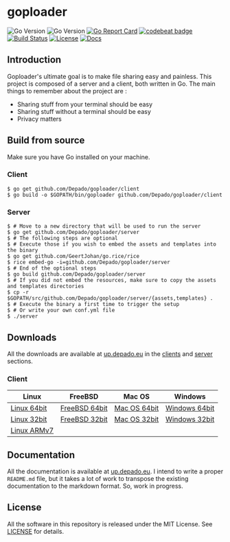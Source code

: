# goploader

![Go Version](https://img.shields.io/badge/go-1.5-brightgreen.svg)
![Go Version](https://img.shields.io/badge/go-1.6-brightgreen.svg)
[![Go Report Card](https://goreportcard.com/badge/github.com/Depado/goploader)](https://goreportcard.com/report/github.com/Depado/goploader)
[![codebeat badge](https://codebeat.co/badges/0faefc03-91a4-41e7-a955-ccd8c1b096cd)](https://codebeat.co/projects/github-com-depado-goploader)
[![Build Status](https://drone.depado.eu/api/badges/Depado/goploader/status.svg)](https://drone.depado.eu/Depado/goploader)
[![License](https://img.shields.io/badge/license-MIT-blue.svg)](https://github.com/Depado/goploader/blob/master/LICENSE)
[![Docs](https://img.shields.io/badge/docs-up.depado.eu-blue.svg)](https://up.depado.eu/)

## Introduction

Goploader's ultimate goal is to make file sharing easy and painless. This project is composed of a server and a client, both written in Go. The main things to remember about the project are :
 - Sharing stuff from your terminal should be easy
 - Sharing stuff without a terminal should be easy
 - Privacy matters

## Build from source

Make sure you have Go installed on your machine.

### Client

```shell
$ go get github.com/Depado/goploader/client
$ go build -o $GOPATH/bin/goploader github.com/Depado/goploader/client
```

### Server

```shell
$ # Move to a new directory that will be used to run the server
$ go get github.com/Depado/goploader/server
$ # The following steps are optional
$ # Execute those if you wish to embed the assets and templates into the binary
$ go get github.com/GeertJohan/go.rice/rice
$ rice embed-go -i=github.com/Depado/goploader/server
$ # End of the optional steps
$ go build github.com/Depado/goploader/server
$ # If you did not embed the resources, make sure to copy the assets and templates directories
$ cp -r $GOPATH/src/github.com/Depado/goploader/server/{assets,templates} .
$ # Execute the binary a first time to trigger the setup
$ # Or write your own conf.yml file
$ ./server
```

## Downloads

All the downloads are available at [up.depado.eu](https://up.depado.eu) in the [clients](https://up.depado.eu/#client-downloads) and [server](https://up.depado.eu/#server-downloads) sections.

### Client

| Linux         | FreeBSD | Mac OS     | Windows  |
| ------------- |---------|------------|----------|
| [Linux 64bit](https://up.depado.eu/releases/clients/client_linux_amd64) | [FreeBSD 64bit](https://up.depado.eu/releases/clients/client_freebsd_amd64) | [Mac OS 64bit](https://up.depado.eu/releases/clients/client_darwin_amd64) | [Windows 64bit](https://up.depado.eu/releases/clients/client_windows_amd64.exe) |
| [Linux 32bit](https://up.depado.eu/releases/clients/client_linux_386) | [FreeBSD 32bit](https://up.depado.eu/releases/clients/client_freebsd_386) | [Mac OS 32bit](https://up.depado.eu/releases/clients/client_darwin_386) | [Windows 32bit](https://up.depado.eu/releases/clients/client_windows_386.exe) |
| [Linux ARMv7](https://up.depado.eu/releases/clients/client_linux_arm) | | | | |

## Documentation

All the documentation is available at [up.depado.eu](https://up.depado.eu). I intend to write a proper `README.md` file, but it takes a lot of work to transpose the existing documentation to the markdown format. So, work in progress.


## License
All the software in this repository is released under the MIT License. See [LICENSE](https://github.com/Depado/goploader/blob/master/LICENSE) for details.
